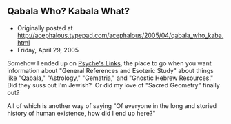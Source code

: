 ## Qabala Who?  Kabala What?

 * Originally posted at http://acephalous.typepad.com/acephalous/2005/04/qabala_who_kaba.html
 * Friday, April 29, 2005



Somehow I ended up on [Psyche's Links](http://www.psyche.com/psyche/links/blogs2.html), the place to go when you want information about "General References and Esoteric Study" about things like "Qabala," "Astrology," "Gematria," and "Gnostic Hebrew Resources."  Did they suss out I'm Jewish?  Or did my love of "Sacred Geometry" finally out?  

All of which is another way of saying "Of everyone in the long and storied history of human existence, how did I end up here?"

		
